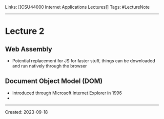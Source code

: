 Links: [[CSU44000 Internet Applications Lectures]]
Tags: #LectureNote 
___
# Lecture 2
## Web Assembly
- Potential replacement for JS for faster stuff, things can be downloaded and run natively through the browser
## Document Object Model (DOM)
- Introduced through Microsoft Internet Explorer in 1996
- 
___
Created: 2023-09-18

